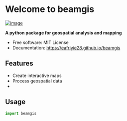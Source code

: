 # Welcome to beamgis


[![image](https://img.shields.io/pypi/v/beamgis.svg)](https://pypi.python.org/pypi/beamgis)


**A python package for geospatial analysis and mapping**


-   Free software: MIT License
-   Documentation: <https://eafriyie28.github.io/beamgis>


## Features

-   Create interactive maps
-   Process geospatial data
-

## Usage
```python
import beamgis
```



